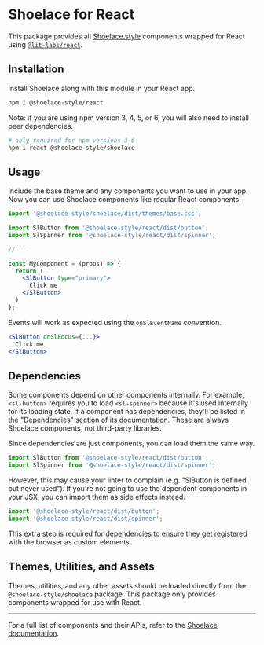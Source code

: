 # Shoelace for React

This package provides all [Shoelace.style](https://shoelace.style/) components wrapped for React using [`@lit-labs/react`](https://www.npmjs.com/package/@lit-labs/react).

## Installation

Install Shoelace along with this module in your React app.

```bash
npm i @shoelace-style/react
```

Note: if you are using npm version 3, 4, 5, or 6, you will also need to install peer dependencies.

```bash
# only required for npm versions 3-6
npm i react @shoelace-style/shoelace
```

## Usage

Include the base theme and any components you want to use in your app. Now you can use Shoelace components like regular React components!

```jsx
import '@shoelace-style/shoelace/dist/themes/base.css';

import SlButton from '@shoelace-style/react/dist/button';
import SlSpinner from '@shoelace-style/react/dist/spinner';

// ...

const MyComponent = (props) => {
  return (
    <SlButton type="primary">
      Click me
    </SlButton>
  )
};
```

Events will work as expected using the `onSlEventName` convention.

```jsx
<SlButton onSlFocus={...}>
  Click me
</SlButton>
```

## Dependencies

Some components depend on other components internally. For example, `<sl-button>` requires you to load `<sl-spinner>` because it's used internally for its loading state. If a component has dependencies, they'll be listed in the "Dependencies" section of its documentation. These are always Shoelace components, not third-party libraries. 

Since dependencies are just components, you can load them the same way.

```jsx
import SlButton from '@shoelace-style/react/dist/button';
import SlSpinner from '@shoelace-style/react/dist/spinner';
```

However, this may cause your linter to complain (e.g. "SlButton is defined but never used"). If you're not going to use the dependent components in your JSX, you can import them as side effects instead.

```jsx
import '@shoelace-style/react/dist/button';
import '@shoelace-style/react/dist/spinner';
```

This extra step is required for dependencies to ensure they get registered with the browser as custom elements.

## Themes, Utilities, and Assets

Themes, utilities, and any other assets should be loaded directly from the `@shoelace-style/shoelace` package. This package only provides components wrapped for use with React.

---

For a full list of components and their APIs, refer to the [Shoelace documentation](https://shoelace.style/).
